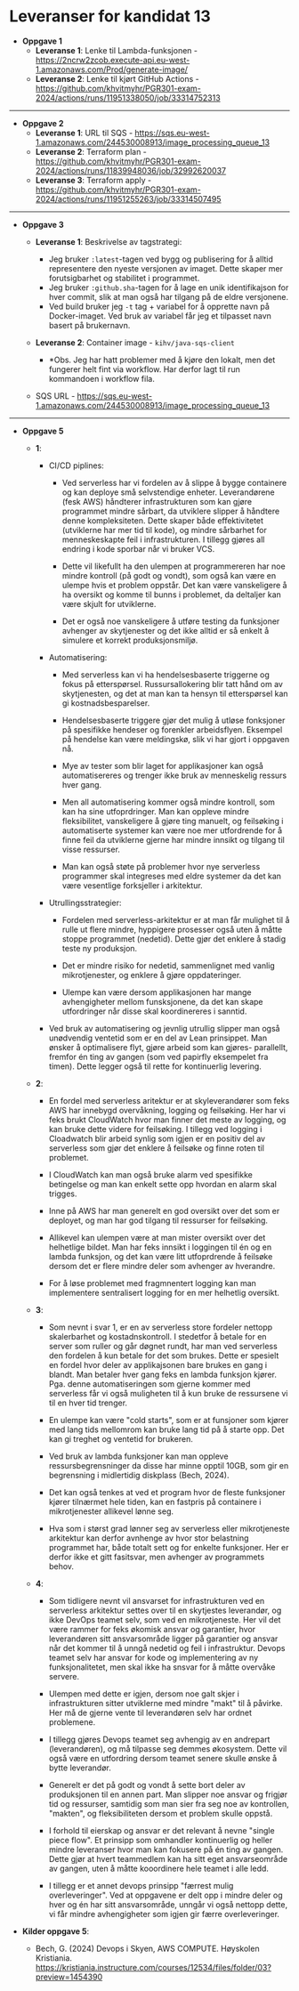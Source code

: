 # Leveranser for kandidat 13

- **Oppgave 1**
  - **Leveranse 1**: Lenke til Lambda-funksjonen - https://2ncrw2zcob.execute-api.eu-west-1.amazonaws.com/Prod/generate-image/
  - **Leveranse 2**: Lenke til kjørt GitHub Actions - https://github.com/khvitmyhr/PGR301-exam-2024/actions/runs/11951338050/job/33314752313

---

- **Oppgave 2**
  - **Leveranse 1**: URL til SQS - https://sqs.eu-west-1.amazonaws.com/244530008913/image_processing_queue_13
  - **Leveranse 2**: Terraform plan - https://github.com/khvitmyhr/PGR301-exam-2024/actions/runs/11839948036/job/32992620037
  - **Leveranse 3**: Terraform apply - https://github.com/khvitmyhr/PGR301-exam-2024/actions/runs/11951255263/job/33314507495

---

- **Oppgave 3**
  - **Leveranse 1**: Beskrivelse av tagstrategi:
    - Jeg bruker `:latest`-tagen ved bygg og publisering for å alltid representere den nyeste versjonen av imaget. Dette skaper mer forutsigbarhet og stabilitet i programmet.
    - Jeg bruker `:github.sha`-tagen for å lage en unik identifikajson for hver commit, slik at man også har tilgang på de eldre versjonene.
    - Ved build bruker jeg `-t` tag + variabel for å opprette navn på Docker-imaget. Ved bruk av variabel får jeg et tilpasset navn basert på brukernavn.
    
  - **Leveranse 2**: Container image - `kihv/java-sqs-client`
    - *Obs. Jeg har hatt problemer med å kjøre den lokalt, men det fungerer helt fint via workflow. Har derfor lagt til
    run kommandoen i workflow fila.
  
  - SQS URL - https://sqs.eu-west-1.amazonaws.com/244530008913/image_processing_queue_13

---

- **Oppgave 5**
  - **1**: 
    - CI/CD piplines: 
        - Ved serverless har vi fordelen av å slippe å bygge containere og kan deploye små selvstendige enheter. Leverandørene (fesk AWS)
          håndterer infrastrukturen som kan gjøre programmet mindre sårbart, da utviklere slipper å håndtere denne kompleksiteten. Dette skaper både effektivitetet (utviklerne har mer tid til kode),
          og mindre sårbarhet for menneskeskapte feil i infrastrukturen. I tillegg gjøres all endring i kode sporbar når vi bruker VCS.
        
        - Dette vil likefullt ha den ulempen at programmereren har noe mindre kontroll (på godt og vondt), som også kan være en ulempe hvis et problem oppstår. Det kan være vanskeligere å ha oversikt
          og komme til bunns i problemet, da deltaljer kan være skjult for utviklerne. 
        - Det er også noe vanskeligere å utføre testing da funksjoner avhenger av skytjenester og det ikke alltid er så enkelt å simulere et korrekt produksjonsmiljø.
         
    
    - Automatisering: 
        - Med serverless kan vi ha hendelsesbaserte triggerne og fokus på etterspørsel. Russursallokering blir tatt hånd om av skytjenesten, og det at man kan ta hensyn til etterspørsel kan gi kostnadsbesparelser. 
        - Hendelsesbaserte triggere gjør det mulig å utløse fonksjoner på spesifikke hendeser og forenkler arbeidsflyen. Eksempel på hendelse kan være meldingskø, slik vi har gjort i oppgaven nå.
        - Mye av tester som blir laget for applikasjoner kan også automatisereres og trenger ikke bruk av menneskelig ressurs hver gang.
         
        - Men all automatisering kommer også mindre kontroll, som kan ha sine utfoprdringer. Man kan oppleve mindre fleksibilitet, vanskeligere å gjøre ting manuelt, og feilsøking i automatiserte 
          systemer kan være noe mer utfordrende for å finne feil da utviklerne gjerne har mindre innsikt og tilgang til visse ressurser. 
        - Man kan også støte på problemer hvor nye serverless programmer skal integreses med eldre systemer da det kan være vesentlige forksjeller i arkitektur.
        
    - Utrullingsstrategier: 
        - Fordelen med serverless-arkitektur er at man får mulighet til å rulle ut flere mindre, hyppigere prosesser også uten å måtte stoppe programmet (nedetid). Dette gjør det enklere å stadig teste ny produksjon.
        - Det er mindre risiko for nedetid, sammenlignet med vanlig mikrotjenester, og enklere å gjøre oppdateringer.
     
        - Ulempe kan være dersom applikasjonen har mange avhengigheter mellom funsksjonene, da det kan skape utfordringer når disse skal koordinereres i sanntid. 
        
    - Ved bruk av automatisering og jevnlig utrullig slipper man også unødvendig ventetid som er en del av Lean prinsippet. Man ønsker å optimalisere flyt, gjøre arbeid som kan gjøres- parallellt, fremfor
      én ting av gangen (som ved papirfly eksempelet fra timen). Dette legger også til rette for kontinuerlig levering. 
        
         
    
  - **2**:
    - En fordel med serverless aritektur er at skyleverandører som feks AWS har innebygd overvåkning, logging og feilsøking. Her har vi feks brukt CloudWatch hvor man finner det meste av logging, og kan bruke
      dette videre for feilsøking. I tillegg ved logging i Cloadwatch blir arbeid synlig som igjen er en positiv del av serverless som gjør det enklere å feilsøke og finne roten til problemet.
    - I CloudWatch kan man også bruke alarm ved spesifikke betingelse og man kan enkelt sette opp hvordan en alarm skal trigges. 
    - Inne på AWS har man generelt en god oversikt over det som er deployet, og man har god tilgang til ressurser for feilsøking. 
    
    - Allikevel kan ulempen være at man mister oversikt over det helhetlige bildet. Man har feks innsikt i loggingen til én og en lambda funksjon, og det kan være litt utfoprdrende å feilsøke dersom det er flere mindre
      deler som avhenger av hverandre.

    - For å løse problemet med fragmnentert logging kan man implementere sentralisert logging for en mer helhetlig oversikt. 

  - **3**:
    - Som nevnt i svar 1, er en av serverless store fordeler nettopp skalerbarhet og kostadnskontroll. I stedetfor å betale for en server som ruller og går døgnet rundt, har man ved serverless den fordelen å kun
      betale for det som brukes. Dette er spesielt en fordel hvor deler av applikajsonen bare brukes en gang i blandt. Man betaler hver gang feks en lambda funksjon kjører.
      Pga. denne automatiseringen som gjerne kommer med serverless får vi også muligheten til å kun bruke de ressursene vi til en hver tid trenger.

    - En ulempe kan være "cold starts", som er at funsjoner som kjører med lang tids mellomrom kan bruke lang tid på å starte opp. Det kan gi treghet og ventetid for brukeren.
    - Ved bruk av lambda funksjoner kan man oppleve ressursbegrensninger da disse har minne opptil 10GB, som gir en begrensning i midlertidig diskplass (Bech, 2024).
    - Det kan også tenkes at ved et program hvor de fleste funksjoner kjører tilnærmet hele tiden, kan en fastpris på containere i mikrotjenester allikevel lønne seg.
    
    - Hva som i størst grad lønner seg av serverless eller mikrotjeneste arkitektur kan derfor avnhenge av hvor stor belastning programmet har, både totalt sett og for enkelte funksjoner. Her er derfor ikke et
      gitt fasitsvar, men avhenger av programmets behov. 
  
  - **4**: 
    - Som tidligere nevnt vil ansvarset for infrastrukturen ved en serverless arkitektur settes over til en skytjestes leverandør, og ikke DevOps teamet selv, som ved en mikrotjeneste. Her vil det være rammer
      for feks økomisk ansvar og garantier, hvor leverandøren sitt ansvarsområde ligger på garantier og ansvar når det kommer til å unngå nedetid og feil i infrastruktur.
      Devops teamet selv har ansvar for kode og implementering av ny funksjonalitetet, men skal ikke ha snsvar for å måtte overvåke servere.

    - Ulempen med dette er igjen, dersom noe galt skjer i infrastrukturen sitter utviklerne med mindre "makt" til å påvirke. Her må de gjerne vente til leverandøren selv har ordnet problemene. 
    - I tillegg gjøres Devops teamet seg avhengig av en andrepart (leverandøren), og må tilpasse seg demmes økosystem. Dette vil også være en utfordring dersom teamet senere skulle ønske å bytte leverandør. 
    
    - Generelt er det på godt og vondt å sette bort deler av produksjonen til en annen part. Man slipper noe ansvar og frigjør tid og ressurser, samtidig som man sier fra seg noe av kontrollen, "makten",
     og fleksibiliteten dersom et problem skulle oppstå. 
     
     - I forhold til eierskap og ansvar er det relevant å nevne "single piece flow". Et prinsipp som omhandler kontinuerlig og heller mindre leveranser hvor man kan fokusere på én ting av gangen.
      Dette gjør at hvert teammedlem kan ha sitt eget ansvarseområde av gangen, uten å måtte kooordinere hele teamet i alle ledd. 
      - I tillegg er et annet devops prinsipp "færrest mulig overleveringer". Ved at oppgavene er delt opp i mindre deler og hver og én har sitt ansvarsområde, unngår vi også nettopp dette, vi får mindre
      avhengigheter som igjen gir færre overleveringer. 
     
     
     
 -  **Kilder oppgave 5**:
     
    - Bech, G. (2024) Devops i Skyen, AWS COMPUTE. Høyskolen Kristiania. https://kristiania.instructure.com/courses/12534/files/folder/03?preview=1454390
     